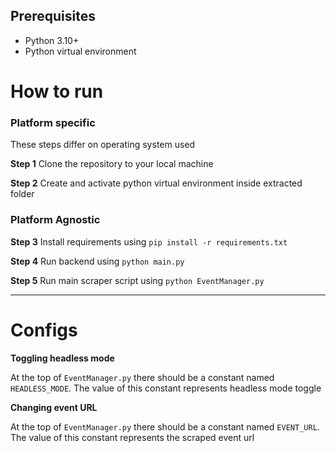 ## Prerequisites
- Python 3.10+
- Python virtual environment

# How to run
### Platform specific
These steps differ on operating system used 

**Step 1**
Clone the repository to your local machine

**Step 2**
Create and activate python virtual environment inside extracted folder

### Platform Agnostic
**Step 3**
Install requirements using `pip install -r requirements.txt` 

**Step 4**
Run backend using `python main.py`

**Step 5**
Run main scraper script using `python EventManager.py`

---

# Configs

**Toggling headless mode**

At the top of `EventManager.py` there should be a constant named `HEADLESS_MODE`. The value of this constant represents headless mode toggle


**Changing event URL**

At the top of `EventManager.py` there should be a constant named `EVENT_URL`. The value of this constant represents the scraped event url
